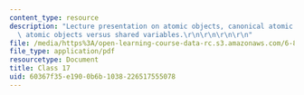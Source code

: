 ```yaml
---
content_type: resource
description: "Lecture presentation on atomic objects, canonical atomic objects, and\
  \ atomic objects versus shared variables.\r\n\r\n\r\n\r\n"
file: /media/https%3A/open-learning-course-data-rc.s3.amazonaws.com/6-852j-distributed-algorithms-fall-2009/60367f35e1900b6b1038226517555078_MIT6_852JF09_lec17.pdf
file_type: application/pdf
resourcetype: Document
title: Class 17
uid: 60367f35-e190-0b6b-1038-226517555078
---
```

